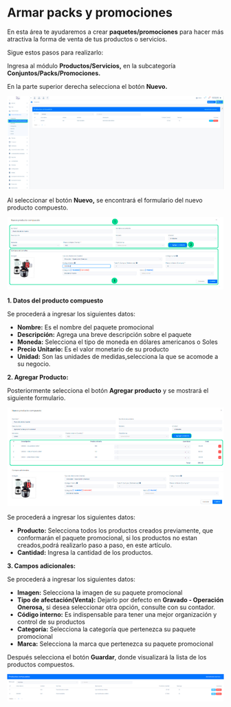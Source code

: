 # Armar packs y promociones
En esta área te ayudaremos a crear **paquetes/promociones** para hacer más atractiva la forma de venta de tus productos o servicios.

Sigue estos pasos para realizarlo:

Ingresa al módulo **Productos/Servicios,** en la subcategoría **Conjuntos/Packs/Promociones.**

En la parte superior derecha selecciona el botón **Nuevo.**

![Alt text](img/Armar-packs-y-promociones_01.jpg)

Al seleccionar el botón **Nuevo,** se encontrará el formulario del nuevo producto compuesto.

![Alt text](img/Armar-packs-y-promociones_02.jpg)

**1.  Datos del producto compuesto**

Se procederá a ingresar los siguientes datos:

* **Nombre:** Es el nombre del paquete promocional
* **Descripción:** Agrega una breve descripción sobre el paquete
* **Moneda:** Selecciona el tipo de moneda en dólares americanos o Soles
* **Precio Unitario:** Es el valor monetario de su producto
* **Unidad:** Son las unidades de medidas,selecciona la que se acomode a su negocio.

**2.  Agregar Producto:**

Posteriormente selecciona el botón **Agregar producto** y se mostrará el siguiente formulario.

![Alt text](img/Armar-packs-y-promociones_03.jpg)

Se procederá a ingresar los siguientes datos:

* **Producto:** Selecciona todos los productos creados previamente, que conformarán el paquete promocional, si los productos no estan creados,podrá realizarlo paso a paso, en este artículo.
* **Cantidad:** Ingresa la cantidad de los productos.
  
**3.  Campos adicionales:**

Se procederá a ingresar los siguientes datos:

* **Imagen:** Selecciona la imagen de su paquete promocional
* **Tipo de afectación(Venta):** Dejarlo por defecto en **Gravado - Operación Onerosa,** si desea seleccionar otra opción, consulte con su contador.
* **Código interno:** Es indispensable para tener una mejor organización y control de su productos
* **Categoría:** Selecciona la categoría que pertenezca su paquete promocional
* **Marca:** Selecciona la marca que pertenezca su paquete promocional


Después selecciona el botón **Guardar**, donde visualizará la lista de los productos compuestos.

![Alt text](img/Armar-packs-y-promociones_04.png)



